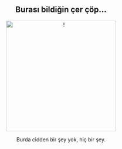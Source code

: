 <div align="center">
<h2> Burası bildiğin çer çöp... </></h2>
</div>

<div align="center" width="50">

<img src="https://c.tenor.com/ippC9hXxLXEAAAAd/trash-garbage.gif" alt="!" width="300"/>

</div>

<div align="center">

Burda cidden bir şey yok, hiç bir şey. <br>
